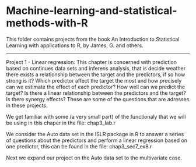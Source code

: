# Machine-learning-and-statistical-methods-with-R


This folder contains projects from the book An Introduction to Statistical Learning with applications to R, by James, G. and others. 


********************************
Project 1 - Linear regression: This chapter is concerned with prediction based on continues data sets and inferens analysis, that is decide weather there exists a relationship between the target and the predictors,
if so how strong is it? Which predictor affect the target the most and how precisely can we estimate the effect of each predictor? How well can we predict the target? Is there a linear relationship between the predictors and the target? Is there synergy effects? These are some of the questions that are adresses in these projects. 


We get familiar with some (a very small part) of the functionaly that we will be using in this chaper in the file: 
chap3_lab.r

We consider the Auto data set in the ISLR package in R to answer a series of questions about the predictors and perform a linear regression based on one predictor, this can be found in the file: 
chap3_sec7_ex8.r

Next we expand our project on the Auto data set to the multivariate case. 





